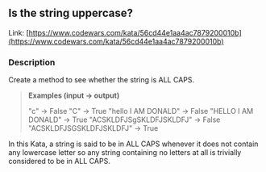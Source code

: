 ## Is the string uppercase?

Link: [https://www.codewars.com/kata/56cd44e1aa4ac7879200010b](https://www.codewars.com/kata/56cd44e1aa4ac7879200010b)

### Description

Create a method to see whether the string is ALL CAPS.

> **Examples (input -> output)**
>
> "c" -> False
> "C" -> True
> "hello I AM DONALD" -> False
> "HELLO I AM DONALD" -> True
> "ACSKLDFJSgSKLDFJSKLDFJ" -> False
> "ACSKLDFJSGSKLDFJSKLDFJ" -> True

In this Kata, a string is said to be in ALL CAPS whenever it does not contain any lowercase letter so any string containing no letters at all is trivially considered to be in ALL CAPS.
